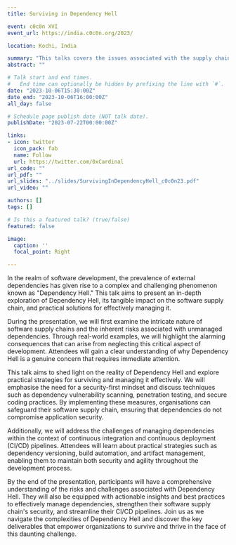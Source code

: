 ```yaml
---
title: Surviving in Dependency Hell

event: c0c0n XVI
event_url: https://india.c0c0n.org/2023/

location: Kochi, India

summary: "This talks covers the issues associated with the supply chain due to unmanaged dependencies and how to manage dependencies from a security standpoint."
abstract: ""

# Talk start and end times.
#   End time can optionally be hidden by prefixing the line with `#`.
date: "2023-10-06T15:30:00Z"
date_end: "2023-10-06T16:00:00Z"
all_day: false

# Schedule page publish date (NOT talk date).
publishDate: "2023-07-22T00:00:00Z"

links:
- icon: twitter
  icon_pack: fab
  name: Follow
  url: https://twitter.com/0xCardinal
url_code: ""
url_pdf: ""
url_slides: "../slides/SurvivingInDependencyHell_c0c0n23.pdf"
url_video: ""

authors: []
tags: []

# Is this a featured talk? (true/false)
featured: false

image:
  caption: ''
  focal_point: Right

---
```


In the realm of software development, the prevalence of external dependencies has given rise to a complex and challenging phenomenon known as "Dependency Hell." This talk aims to present an in-depth exploration of Dependency Hell, its tangible impact on the software supply chain, and practical solutions for effectively managing it.

During the presentation, we will first examine the intricate nature of software supply chains and the inherent risks associated with unmanaged dependencies. Through real-world examples, we will highlight the alarming consequences that can arise from neglecting this critical aspect of development. Attendees will gain a clear understanding of why Dependency Hell is a genuine concern that requires immediate attention.

This talk aims to shed light on the reality of Dependency Hell and explore practical strategies for surviving and managing it effectively. We will emphasise the need for a security-first mindset and discuss techniques such as dependency vulnerability scanning, penetration testing, and secure coding practices. By implementing these measures, organisations can safeguard their software supply chain, ensuring that dependencies do not compromise application security.

Additionally, we will address the challenges of managing dependencies within the context of continuous integration and continuous deployment (CI/CD) pipelines. Attendees will learn about practical strategies such as dependency versioning, build automation, and artifact management, enabling them to maintain both security and agility throughout the development process.

By the end of the presentation, participants will have a comprehensive understanding of the risks and challenges associated with Dependency Hell. They will also be equipped with actionable insights and best practices to effectively manage dependencies, strengthen their software supply chain's security, and streamline their CI/CD pipelines. Join us as we navigate the complexities of Dependency Hell and discover the key deliverables that empower organizations to survive and thrive in the face of this daunting challenge.
